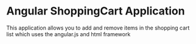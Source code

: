 # Angular ShoppingCart Application
<p> This application allows you to add and remove items in the shopping cart list which uses the angular.js and html framework 
